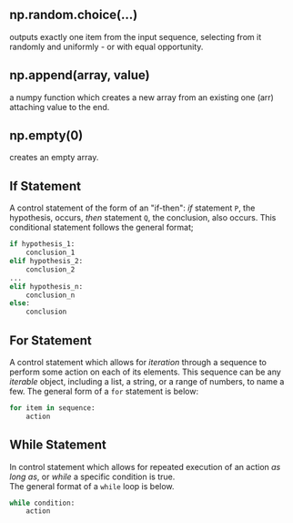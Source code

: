 ## np.random.choice(...)
outputs exactly one item from the input sequence, selecting from it randomly and uniformly - or with equal opportunity. 

## np.append(array, value)
a numpy function which creates a new array from an existing one (arr) attaching value to the end.

## np.empty(0)
creates an empty array. 

## If Statement
A control statement of the form of an "if-then": *if* statement `P`, the hypothesis, occurs, *then* statement `Q`, the conclusion, also occurs. This conditional statement follows the general format;

```python
if hypothesis_1:
    conclusion_1
elif hypothesis_2:
    conclusion_2
... 
elif hypothesis_n:
    conclusion_n
else:
    conclusion    
``` 

## For Statement
A control statement which allows for *iteration* through a sequence to perform some action on each of its elements. This sequence can be any *iterable* object, including a list, a string, or a range of numbers, to name a few. The general form of a `for` statement is below:

```python
for item in sequence:
    action    
```

## While Statement
In control statement which allows for repeated execution of an action *as long as*, or *while* a specific condition is true.  
The general format of a `while` loop is below.

```python 
while condition:
    action  
```